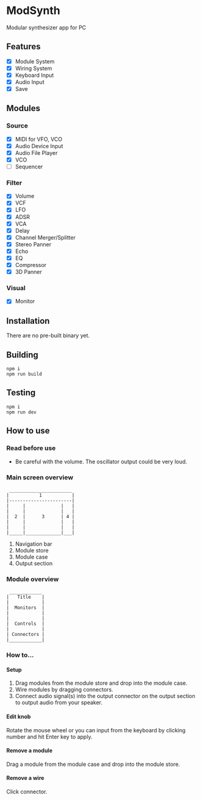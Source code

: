 # ModSynth
Modular synthesizer app for PC

## Features
- [x] Module System
- [x] Wiring System
- [x] Keyboard Input
- [x] Audio Input
- [x] Save

## Modules
### Source
- [x] MIDI for VFO, VCO
- [x] Audio Device Input
- [x] Audio File Player
- [x] VCO
- [ ] Sequencer

### Filter
- [x] Volume
- [x] VCF
- [x] LFO
- [x] ADSR
- [x] VCA
- [x] Delay
- [x] Channel Merger/Splitter
- [x] Stereo Panner
- [x] Echo
- [x] EQ
- [x] Compressor
- [x] 3D Panner

### Visual
- [x] Monitor

## Installation
There are no pre-built binary yet.

## Building
```
npm i
npm run build
```

## Testing
```
npm i
npm run dev
```

## How to use
### Read before use
- Be careful with the volume. The oscillator output could be very loud.

### Main screen overview
```
 _______________________
|           1           |
|-----------------------|
|     |             |   |
|     |             |   |
|  2  |      3      | 4 |
|     |             |   |
|     |             |   |
|_____|_____________|___|
```

1. Navigation bar
2. Module store
3. Module case
4. Output section

### Module overview
```
 ____________
|   Title    |
|            |
|  Monitors  |
|            |
|            |
|  Controls  |
|            |
| Connectors |
|____________|
```

### How to...
#### Setup
1. Drag modules from the module store and drop into the module case.
2. Wire modules by dragging connectors.
3. Connect audio signal(s) into the output connector on the output section to output audio from your speaker.

#### Edit knob
Rotate the mouse wheel or you can input from the keyboard by clicking number and hit Enter key to apply.

#### Remove a module
Drag a module from the module case and drop into the module store.

#### Remove a wire
Click connector.
